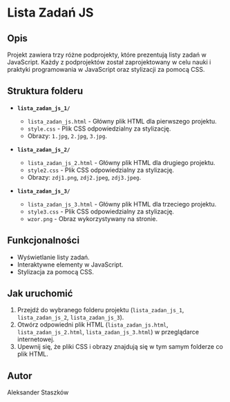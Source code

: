 # Lista Zadań JS

## Opis

Projekt zawiera trzy różne podprojekty, które prezentują listy zadań w JavaScript. Każdy z podprojektów został zaprojektowany w celu nauki i praktyki programowania w JavaScript oraz stylizacji za pomocą CSS.

## Struktura folderu

- **`lista_zadan_js_1/`**

  - `lista_zadan_js.html` - Główny plik HTML dla pierwszego projektu.
  - `style.css` - Plik CSS odpowiedzialny za stylizację.
  - Obrazy: `1.jpg`, `2.jpg`, `3.jpg`.

- **`lista_zadan_js_2/`**

  - `lista_zadan_js_2.html` - Główny plik HTML dla drugiego projektu.
  - `style2.css` - Plik CSS odpowiedzialny za stylizację.
  - Obrazy: `zdj1.png`, `zdj2.jpeg`, `zdj3.jpeg`.

- **`lista_zadan_js_3/`**
  - `lista_zadan_js_3.html` - Główny plik HTML dla trzeciego projektu.
  - `style3.css` - Plik CSS odpowiedzialny za stylizację.
  - `wzor.png` - Obraz wykorzystywany na stronie.

## Funkcjonalności

- Wyświetlanie listy zadań.
- Interaktywne elementy w JavaScript.
- Stylizacja za pomocą CSS.

## Jak uruchomić

1. Przejdź do wybranego folderu projektu (`lista_zadan_js_1`, `lista_zadan_js_2`, `lista_zadan_js_3`).
2. Otwórz odpowiedni plik HTML (`lista_zadan_js.html`, `lista_zadan_js_2.html`, `lista_zadan_js_3.html`) w przeglądarce internetowej.
3. Upewnij się, że pliki CSS i obrazy znajdują się w tym samym folderze co plik HTML.

## Autor

Aleksander Staszków
